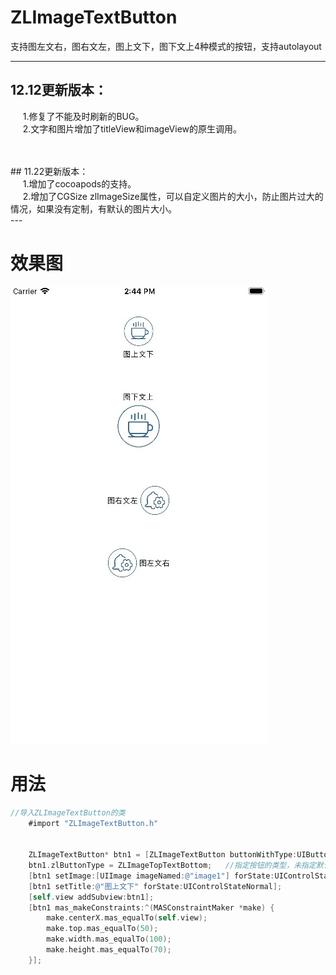 # ZLImageTextButton


支持图左文右，图右文左，图上文下，图下文上4种模式的按钮，支持autolayout

---
## 12.12更新版本：<br>
&nbsp;&nbsp;&nbsp;&nbsp;&nbsp;1.修复了不能及时刷新的BUG。<br>
&nbsp;&nbsp;&nbsp;&nbsp;&nbsp;2.文字和图片增加了titleView和imageView的原生调用。<br>

<br>
<br>
## 11.22更新版本：<br>
&nbsp;&nbsp;&nbsp;&nbsp;&nbsp;1.增加了cocoapods的支持。<br>
&nbsp;&nbsp;&nbsp;&nbsp;&nbsp;2.增加了CGSize zlImageSize属性，可以自定义图片的大小，防止图片过大的情况，如果没有定制，有默认的图片大小。<br>
---


# 效果图

![](https://github.com/czl0325/ZLImageTextButton/blob/master/%E6%95%88%E6%9E%9C%E5%9B%BE.png?raw=true)


# 用法
```Objective-C
//导入ZLImageTextButton的类
    #import "ZLImageTextButton.h"


    ZLImageTextButton* btn1 = [ZLImageTextButton buttonWithType:UIButtonTypeCustom];
    btn1.zlButtonType = ZLImageTopTextBottom;	//指定按钮的类型，未指定默认是图左问右
    [btn1 setImage:[UIImage imageNamed:@"image1"] forState:UIControlStateNormal];
    [btn1 setTitle:@"图上文下" forState:UIControlStateNormal];
    [self.view addSubview:btn1];
    [btn1 mas_makeConstraints:^(MASConstraintMaker *make) {
        make.centerX.mas_equalTo(self.view);
        make.top.mas_equalTo(50);
        make.width.mas_equalTo(100);
        make.height.mas_equalTo(70);
    }];

```
